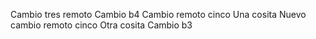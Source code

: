 Cambio tres remoto
Cambio b4
Cambio remoto cinco
Una cosita
Nuevo cambio remoto cinco
Otra cosita
Cambio b3

